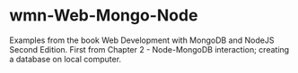 # wmn-Web-Mongo-Node
Examples from the book Web Development with MongoDB and NodeJS Second Edition.
First from Chapter 2 - Node-MongoDB interaction; creating a database on local computer.
